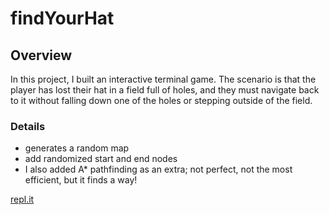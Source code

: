# findYourHat

## Overview

In this project, I built an interactive terminal game. The scenario is that the player has lost their hat in a field full of holes, and they must navigate back to it without falling down one of the holes or stepping outside of the field.

### Details
* generates a random map
* add randomized start and end nodes
* I also added A* pathfinding as an extra; not perfect, not the most efficient, but it finds a way!

[repl.it](https://replit.com/@AronKleinhans/findYourHat)
